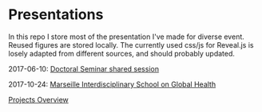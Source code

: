 # Presentations

In this repo I store most of the presentation I've made for diverse event. Reused figures are stored locally. The currently used css/js for Reveal.js is losely adapted from different sources, and should probably updated.

2017-06-10: [Doctoral Seminar shared session](https://grlurton.github.io/presentations/2017-06%20Seminar%20Presentation.html)

2017-10-24: [Marseille Interdisciplinary School on Global Health](https://grlurton.github.io/presentations/2017-10-24%20-%20Marseille%20School%20Global%20Health.html)

[Projects Overview](https://grlurton.github.io/presentations/2017-06-20%20-%20Projects_overview.html)
